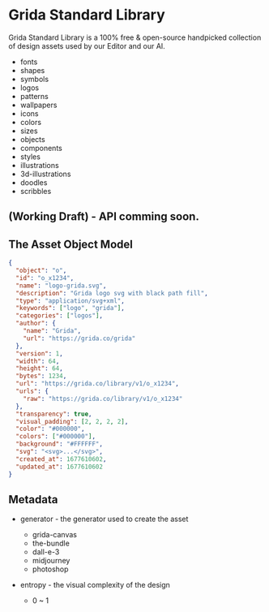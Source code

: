 # Grida Standard Library

Grida Standard Library is a 100% free & open-source handpicked collection of design assets used by our Editor and our AI.

- fonts
- shapes
- symbols
- logos
- patterns
- wallpapers
- icons
- colors
- sizes
- objects
- components
- styles
- illustrations
- 3d-illustrations
- doodles
- scribbles

## (Working Draft) - API comming soon.

## The Asset Object Model

```json
{
  "object": "o",
  "id": "o_x1234",
  "name": "logo-grida.svg",
  "description": "Grida logo svg with black path fill",
  "type": "application/svg+xml",
  "keywords": ["logo", "grida"],
  "categories": ["logos"],
  "author": {
    "name": "Grida",
    "url": "https://grida.co/grida"
  },
  "version": 1,
  "width": 64,
  "height": 64,
  "bytes": 1234,
  "url": "https://grida.co/library/v1/o_x1234",
  "urls": {
    "raw": "https://grida.co/library/v1/o_x1234"
  },
  "transparency": true,
  "visual_padding": [2, 2, 2, 2],
  "color": "#000000",
  "colors": ["#000000"],
  "background": "#FFFFFF",
  "svg": "<svg>...</svg>",
  "created_at": 1677610602,
  "updated_at": 1677610602
}
```

## Metadata

- generator - the generator used to create the asset

  - grida-canvas
  - the-bundle
  - dall-e-3
  - midjourney
  - photoshop

- entropy - the visual complexity of the design
  - 0 ~ 1
